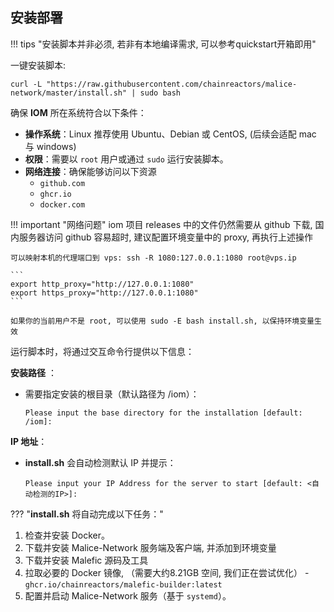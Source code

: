 ## 安装部署

!!! tips "安装脚本并非必须, 若非有本地编译需求, 可以参考quickstart开箱即用"

一键安装脚本:

```
curl -L "https://raw.githubusercontent.com/chainreactors/malice-network/master/install.sh" | sudo bash
```

确保 **IOM** 所在系统符合以下条件：

- **操作系统**：Linux 推荐使用 Ubuntu、Debian 或 CentOS, (后续会适配 mac 与 windows)
- **权限**：需要以 `root` 用户或通过 `sudo` 运行安装脚本。
- **网络连接**：确保能够访问以下资源
    - `github.com`
    - `ghcr.io`
    - `docker.com`

!!! important "网络问题"
    iom 项目 releases 中的文件仍然需要从 github 下载, 国内服务器访问 github 容易超时, 建议配置环境变量中的 proxy, 再执行上述操作

	可以映射本机的代理端口到 vps: ssh -R 1080:127.0.0.1:1080 root@vps.ip
	
	```
	export http_proxy="http://127.0.0.1:1080"
	export https_proxy="http://127.0.0.1:1080"
	```

	如果你的当前用户不是 root, 可以使用 sudo -E bash install.sh, 以保持环境变量生效

运行脚本时，将通过交互命令行提供以下信息：

**安装路径** ：

- 需要指定安装的根目录（默认路径为 /iom）：

  ```
  Please input the base directory for the installation [default: /iom]:
  ```

**IP 地址**：

- **install.sh** 会自动检测默认 IP 并提示：

  ```
  Please input your IP Address for the server to start [default: <自动检测的IP>]:
  ```

??? "**install.sh** 将自动完成以下任务："
1. 检查并安装 Docker。
2. 下载并安装 Malice-Network 服务端及客户端, 并添加到环境变量
3. 下载并安装 Malefic 源码及工具
4. 拉取必要的 Docker 镜像, （需要大约8.21GB 空间, 我们正在尝试优化）
		- `ghcr.io/chainreactors/malefic-builder:latest`
5. 配置并启动 Malice-Network 服务（基于 `systemd`）。
